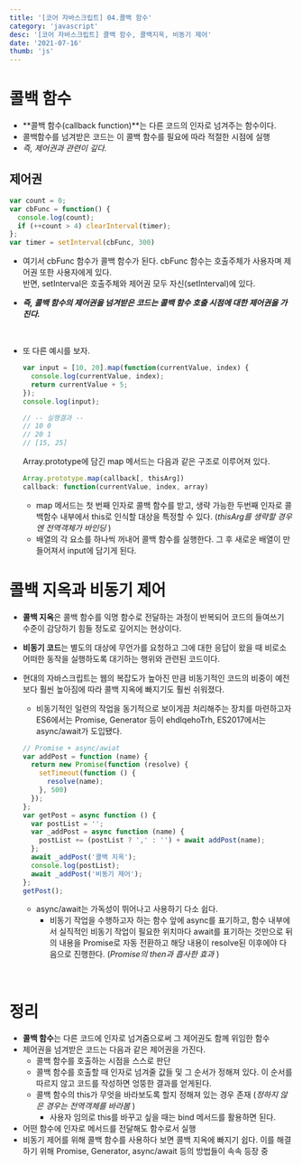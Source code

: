 ```yaml
---
title: '[코어 자바스크립트] 04.콜백 함수'
category: 'javascript'
desc: '[코어 자바스크립트] 콜백 함수, 콜백지옥, 비동기 제어'
date: '2021-07-16'
thumb: 'js'
---
```


# 콜백 함수
- **콜백 함수(callback function)**는 다른 코드의 인자로 넘겨주는 함수이다.
- 콜백함수를 넘겨받은 코드는 이 콜백 함수를 필요에 따라 적절한 시점에 실행
- *즉, 제어권과 관련이 깊다.*

## 제어권
``` javascript
var count = 0;
var cbFunc = function() {
  console.log(count);
  if (++count > 4) clearInterval(timer);
};
var timer = setInterval(cbFunc, 300)
```
- 여기서 cbFunc 함수가 콜백 함수가 된다.
cbFunc 함수는 호출주체가 사용자며 제어권 또한 사용자에게 있다.  
반면, setInterval은 호출주체와 제어권 모두 자신(setInterval)에 있다.
- ***즉, 콜백 함수의 제어권을 넘겨받은 코드는 콜백 함수 호출 시점에 대한 제어권을 가진다.***

  &nbsp;
- 또 다른 예시를 보자.
  ``` javascript
  var input = [10, 20].map(function(currentValue, index) {
    console.log(currentValue, index);
    return currentValue + 5;
  });
  console.log(input);

  // -- 실행결과 --
  // 10 0
  // 20 1
  // [15, 25]
  ```
  Array.prototype에 담긴 map 메서드는 다음과 같은 구조로 이루어져 있다.
  ``` javascript
  Array.prototype.map(callback[, thisArg])
  callback: function(currentValue, index, array)
  ```
  - map 메서드는 첫 번째 인자로 콜백 함수를 받고, 생략 가능한 두번째 인자로 콜백함수 내부에서 this로 인식할 대상을 특정할 수 있다. (*thisArg를 생략할 경우엔 전역객체가 바인딩* )
  - 배열의 각 요소를 하나씩 꺼내어 콜백 함수를 실행한다. 그 후 새로운 배열이 만들어져서 input에 담기게 된다.

# 콜백 지옥과 비동기 제어
- **콜백 지옥**은 콜백 함수를 익명 함수로 전달하는 과정이 반복되어 코드의 들여쓰기 수준이 감당하기 힘들 정도로 깊어지는 현상이다.
- **비동기 코드**는 별도의 대상에 무언가를 요청하고 그에 대한 응답이 왔을 때 비로소 어떠한 동작을 실행하도록 대기하는 행위와 관련된 코드이다.

- 현대의 자바스크립트는 웹의 복잡도가 높아진 만큼 비동기적인 코드의 비중이 예전보다 훨씬 높아짐에 따라 콜백 지옥에 빠지기도 훨씬 쉬워졌다.
  - 비동기적인 일련의 작업을 동기적으로 보이게끔 처리해주는 장치를 마련하고자 ES6에서는 Promise, Generator 등이 ehdlqehoTrh, ES2017에서는 async/await가 도입됐다.
  ``` javascript
  // Promise + async/awiat
  var addPost = function (name) {
    return new Promise(function (resolve) {
      setTimeout(function () {
        resolve(name);
      }, 500)
    });
  };
  var getPost = async function () {
    var postList = '';
    var _addPost = async function (name) {
      postList += (postList ? ',' : '') + await addPost(name);
    };
    await _addPost('콜백 지옥');
    console.log(postList);
    await _addPost('비동기 제어');
  };
  getPost();
  ```
  - async/await는 가독성이 뛰어나고 사용하기 다소 쉽다.
    - 비동기 작업을 수행하고자 하는 함수 앞에 async를 표기하고, 함수 내부에서 실직적인 비동기 작업이 필요한 위치마다 await를 표기하는 것만으로 뒤의 내용을 Promise로 자동 전환하고 해당 내용이 resolve된 이후에야 다음으로 진행한다. (*Promise의 then과 흡사한 효과* )

  &nbsp;
# 정리
- **콜백 함수**는 다른 코드에 인자로 넘겨줌으로써 그 제어권도 함께 위임한 함수
- 제어권을 넘겨받은 코드는 다음과 같은 제어권을 가진다.
  - 콜백 함수를 호출하는 시점을 스스로 판단
  - 콜백 함수를 호출할 때 인자로 넘겨줄 값들 및 그 순서가 정해져 있다. 이 순서를 따르지 않고 코드를 작성하면 엉뚱한 결과를 얻게된다.
  - 콜백 함수의 this가 무엇을 바라보도록 할지 정해져 있는 경우 존재 (*정하지 않은 경우는 전역객체를 바라봄* )
    - 사용자 임의로 this를 바꾸고 싶을 때는 bind 메서드를 활용하면 된다.
- 어떤 함수에 인자로 메서드를 전달해도 함수로서 실행
- 비동기 제어를 위해 콜백 함수를 사용하다 보면 콜백 지옥에 빠지기 쉽다. 이를 해결하기 위해 Promise, Generator, async/await 등의 방법들이 속속 등장 중